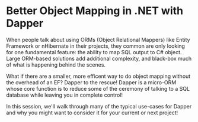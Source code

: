 Better Object Mapping in .NET with Dapper
=========================================
When people talk about using ORMs (Object Relational Mappers) like Entity Framework or nHibernate in their projects, they common are only looking for one fundamental feature: the ability to map SQL output to C# object.  Large ORM-based solutions add additional complexity, and black-box much of what is happening behind the scenes.

What if there are a smaller, more efficent way to do object mapping without the overhead of an EF?  Dapper to the rescue!  Dapper is a micro-ORM whose core function is to reduce some of the ceremony of talking to a SQL database while leaving you in complete control!

In this session, we'll walk through many of the typical use-cases for Dapper and why you might want to consider it for your current or next project!
